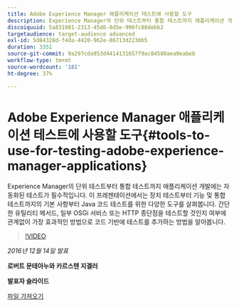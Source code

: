 ```yaml
---
title: Adobe Experience Manager 애플리케이션 테스트에 사용할 도구
description: Experience Manager의 단위 테스트부터 통합 테스트까지 애플리케이션 개발에는 자동화된 테스트가 필수적입니다. 이 프레젠테이션에서는 장치 테스트부터 기능 및 통합 테스트까지의 기본 사항부터 Java 코드 테스트를 위한 다양한 도구를 살펴봅니다. 간단한 유틸리티 메서드, 일부 OSGi 서비스 또는 HTTP 종단점을 테스트할 것인지 여부에 관계없이 가장 효과적인 방법으로 코드 기반에 테스트를 추가하는 방법을 알아봅니다.
discoiquuid: 5a831981-2313-45d6-8d5e-996fc88debb2
targetaudience: target-audience advanced
exl-id: 5d84328d-f4da-4420-962e-86713d2230b5
duration: 3351
source-git-commit: 9a297cda953d4414131657f9ac84580aea0eabeb
workflow-type: tm+mt
source-wordcount: '181'
ht-degree: 37%

---
```


# Adobe Experience Manager 애플리케이션 테스트에 사용할 도구{#tools-to-use-for-testing-adobe-experience-manager-applications}

Experience Manager의 단위 테스트부터 통합 테스트까지 애플리케이션 개발에는 자동화된 테스트가 필수적입니다. 이 프레젠테이션에서는 장치 테스트부터 기능 및 통합 테스트까지의 기본 사항부터 Java 코드 테스트를 위한 다양한 도구를 살펴봅니다. 간단한 유틸리티 메서드, 일부 OSGi 서비스 또는 HTTP 종단점을 테스트할 것인지 여부에 관계없이 가장 효과적인 방법으로 코드 기반에 테스트를 추가하는 방법을 알아봅니다.

>[!VIDEO](https://video.tv.adobe.com/v/19302/?quality=9)

*2016년 12월 14일 발표*

**로버트 문테아누와 카르스텐 지겔러**

**발표자 슬라이드**

[파일 가져오기](assets/aem-gems-tools-for-testing-12-14-16.pdf)
<!--
[Get back to the Overview](https://helpx.adobe.com/experience-manager/kt/eseminars/gems/aem-index.html)
-->
